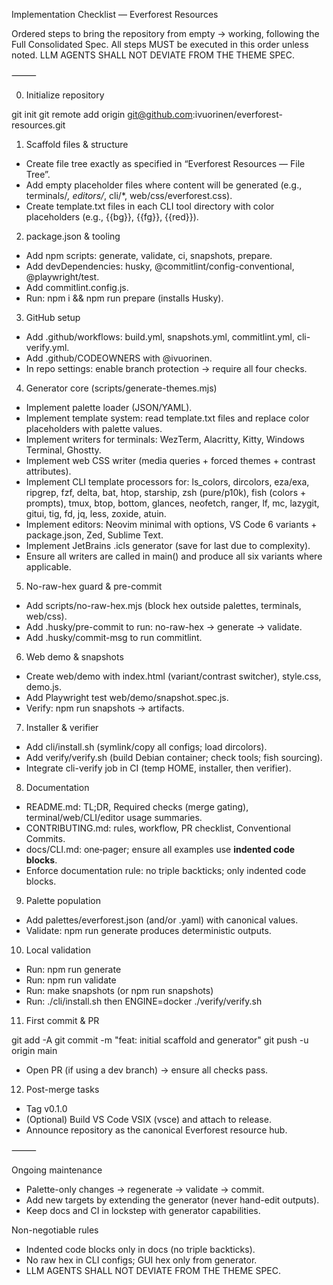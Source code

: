 Implementation Checklist — Everforest Resources

Ordered steps to bring the repository from empty → working, following the Full Consolidated Spec. All steps MUST be executed in this order unless noted. LLM AGENTS SHALL NOT DEVIATE FROM THE THEME SPEC.

⸻

0) Initialize repository

git init
git remote add origin git@github.com:ivuorinen/everforest-resources.git

1) Scaffold files & structure

- Create file tree exactly as specified in “Everforest Resources — File Tree”.
- Add empty placeholder files where content will be generated (e.g., terminals/*, editors/*, cli/*, web/css/everforest.css).
- Create template.txt files in each CLI tool directory with color placeholders (e.g., {{bg}}, {{fg}}, {{red}}).

2) package.json & tooling

- Add npm scripts: generate, validate, ci, snapshots, prepare.
- Add devDependencies: husky, @commitlint/config-conventional, @playwright/test.
- Add commitlint.config.js.
- Run: npm i && npm run prepare (installs Husky).

3) GitHub setup

- Add .github/workflows: build.yml, snapshots.yml, commitlint.yml, cli-verify.yml.
- Add .github/CODEOWNERS with @ivuorinen.
- In repo settings: enable branch protection → require all four checks.

4) Generator core (scripts/generate-themes.mjs)

- Implement palette loader (JSON/YAML).
- Implement template system: read template.txt files and replace color placeholders with palette values.
- Implement writers for terminals: WezTerm, Alacritty, Kitty, Windows Terminal, Ghostty.
- Implement web CSS writer (media queries + forced themes + contrast attributes).
- Implement CLI template processors for: ls_colors, dircolors, eza/exa, ripgrep, fzf, delta, bat, htop, starship, zsh (pure/p10k), fish (colors + prompts), tmux, btop, bottom, glances, neofetch, ranger, lf, mc, lazygit, gitui, tig, fd, jq, less, zoxide, atuin.
- Implement editors: Neovim minimal with options, VS Code 6 variants + package.json, Zed, Sublime Text.
- Implement JetBrains .icls generator (save for last due to complexity).
- Ensure all writers are called in main() and produce all six variants where applicable.

5) No-raw-hex guard & pre-commit

- Add scripts/no-raw-hex.mjs (block hex outside palettes, terminals, web/css).
- Add .husky/pre-commit to run: no-raw-hex → generate → validate.
- Add .husky/commit-msg to run commitlint.

6) Web demo & snapshots

- Create web/demo with index.html (variant/contrast switcher), style.css, demo.js.
- Add Playwright test web/demo/snapshot.spec.js.
- Verify: npm run snapshots → artifacts.

7) Installer & verifier

- Add cli/install.sh (symlink/copy all configs; load dircolors).
- Add verify/verify.sh (build Debian container; check tools; fish sourcing).
- Integrate cli-verify job in CI (temp HOME, installer, then verifier).

8) Documentation

- README.md: TL;DR, Required checks (merge gating), terminal/web/CLI/editor usage summaries.
- CONTRIBUTING.md: rules, workflow, PR checklist, Conventional Commits.
- docs/CLI.md: one‑pager; ensure all examples use **indented code blocks**.
- Enforce documentation rule: no triple backticks; only indented code blocks.

9) Palette population

- Add palettes/everforest.json (and/or .yaml) with canonical values.
- Validate: npm run generate produces deterministic outputs.

10) Local validation

- Run: npm run generate
- Run: npm run validate
- Run: make snapshots (or npm run snapshots)
- Run: ./cli/install.sh then ENGINE=docker ./verify/verify.sh

11) First commit & PR

git add -A
git commit -m "feat: initial scaffold and generator"
git push -u origin main
- Open PR (if using a dev branch) → ensure all checks pass.

12) Post-merge tasks

- Tag v0.1.0
- (Optional) Build VS Code VSIX (vsce) and attach to release.
- Announce repository as the canonical Everforest resource hub.


⸻

Ongoing maintenance

- Palette-only changes → regenerate → validate → commit.
- Add new targets by extending the generator (never hand-edit outputs).
- Keep docs and CI in lockstep with generator capabilities.

Non-negotiable rules

- Indented code blocks only in docs (no triple backticks).
- No raw hex in CLI configs; GUI hex only from generator.
- LLM AGENTS SHALL NOT DEVIATE FROM THE THEME SPEC.

